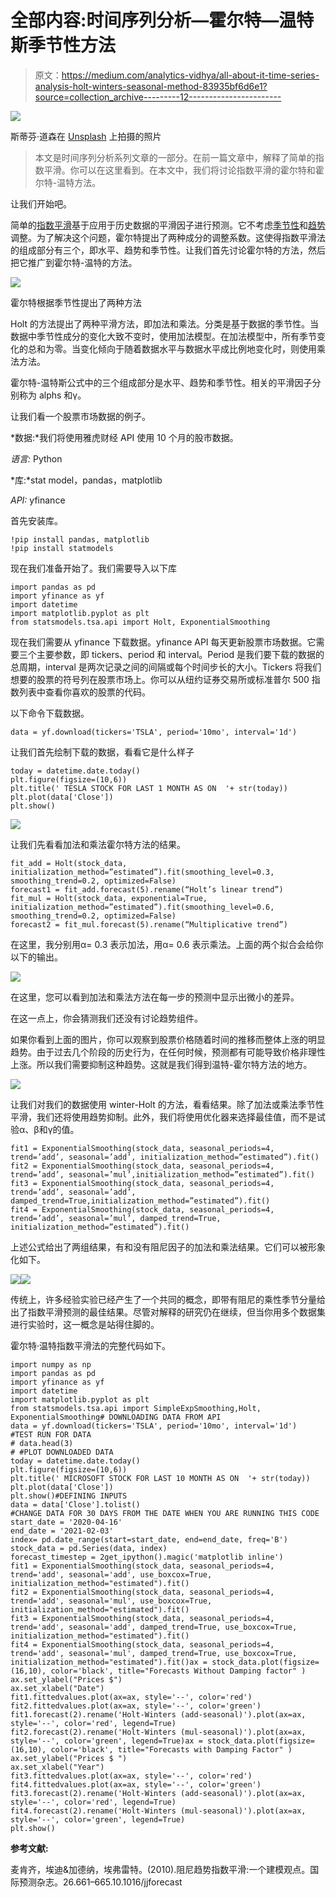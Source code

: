 # 全部内容:时间序列分析—霍尔特—温特斯季节性方法

> 原文：<https://medium.com/analytics-vidhya/all-about-it-time-series-analysis-holt-winters-seasonal-method-83935bf6d6e1?source=collection_archive---------12----------------------->

![](img/98f64fd4a02bfe9bcef78c0a8bed127e.png)

斯蒂芬·道森在 [Unsplash](https://unsplash.com/s/photos/time-series-analysis?utm_source=unsplash&utm_medium=referral&utm_content=creditCopyText) 上拍摄的照片

> 本文是时间序列分析系列文章的一部分。在前一篇文章中，解释了简单的指数平滑。你可以在这里看到。在本文中，我们将讨论指数平滑的霍尔特和霍尔特-温特方法。

让我们开始吧。

简单的[指数平滑](https://sreeramkashyap.medium.com/all-about-it-time-aeries-analysis-exponential-smoothing-example-e62057768bc1)基于应用于历史数据的平滑因子进行预测。它不考虑[季节性](https://sreeramkashyap.medium.com/all-you-need-time-series-analysis-introduction-d30e3b4138d1)和[趋势](https://sreeramkashyap.medium.com/all-you-need-time-series-analysis-introduction-d30e3b4138d1)调整。为了解决这个问题，霍尔特提出了两种成分的调整系数。这使得指数平滑法的组成部分有三个，即水平、趋势和季节性。让我们首先讨论霍尔特的方法，然后把它推广到霍尔特-温特的方法。

![](img/bdd8c2ca1d71cf759d7aff66e38c37cd.png)

霍尔特根据季节性提出了两种方法

Holt 的方法提出了两种平滑方法，即加法和乘法。分类是基于数据的季节性。当数据中季节性成分的变化大致不变时，使用加法模型。在加法模型中，所有季节变化的总和为零。当变化倾向于随着数据水平与数据水平成比例地变化时，则使用乘法方法。

霍尔特-温特斯公式中的三个组成部分是水平、趋势和季节性。相关的平滑因子分别称为 alphs 和γ。

让我们看一个股票市场数据的例子。

*数据:*我们将使用雅虎财经 API 使用 10 个月的股市数据。

*语言:* Python

*库:*stat model，pandas，matplotlib

*API:* yfinance

首先安装库。

```
!pip install pandas, matplotlib
!pip install statmodels
```

现在我们准备开始了。我们需要导入以下库

```
import pandas as pd
import yfinance as yf
import datetime
import matplotlib.pyplot as plt
from statsmodels.tsa.api import Holt, ExponentialSmoothing
```

现在我们需要从 yfinance 下载数据。yfinance API 每天更新股票市场数据。它需要三个主要参数，即 tickers、period 和 interval。Period 是我们要下载的数据的总周期，interval 是两次记录之间的间隔或每个时间步长的大小。Tickers 将我们想要的股票的符号列在股票市场上。你可以从纽约证券交易所或标准普尔 500 指数列表中查看你喜欢的股票的代码。

以下命令下载数据。

```
data = yf.download(tickers='TSLA', period='10mo', interval='1d')
```

让我们首先绘制下载的数据，看看它是什么样子

```
today = datetime.date.today()
plt.figure(figsize=(10,6))
plt.title(' TESLA STOCK FOR LAST 1 MONTH AS ON  '+ str(today))
plt.plot(data['Close'])
plt.show()
```

![](img/2ee92dc7b61421bc54eb9b9a0f9eaffa.png)

让我们先看看加法和乘法霍尔特方法的结果。

```
fit_add = Holt(stock_data, initialization_method=”estimated”).fit(smoothing_level=0.3, smoothing_trend=0.2, optimized=False)
forecast1 = fit_add.forecast(5).rename(“Holt’s linear trend”)
fit_mul = Holt(stock_data, exponential=True, initialization_method=”estimated”).fit(smoothing_level=0.6, smoothing_trend=0.2, optimized=False)
forecast2 = fit_mul.forecast(5).rename(“Multiplicative trend”)
```

在这里，我分别用α= 0.3 表示加法，用α= 0.6 表示乘法。上面的两个拟合会给你以下的输出。

![](img/26a13a94dfe5e2062f4c60585a4a7c48.png)

在这里，您可以看到加法和乘法方法在每一步的预测中显示出微小的差异。

在这一点上，你会猜测我们还没有讨论趋势组件。

如果你看到上面的图片，你可以观察到股票价格随着时间的推移而整体上涨的明显趋势。由于过去几个阶段的历史行为，在任何时候，预测都有可能导致价格非理性上涨。所以我们需要抑制这种趋势。这就是我们得到温特-霍尔特方法的地方。

![](img/75d2cdf2c66478fc6b73ce08870690c9.png)

让我们对我们的数据使用 winter-Holt 的方法，看看结果。除了加法或乘法季节性平滑，我们还将使用趋势抑制。此外，我们将使用优化器来选择最佳值，而不是试验α、β和γ的值。

```
fit1 = ExponentialSmoothing(stock_data, seasonal_periods=4, trend=’add’, seasonal=’add’, initialization_method=”estimated”).fit()
fit2 = ExponentialSmoothing(stock_data, seasonal_periods=4, trend=’add’, seasonal=’mul’,initialization_method=”estimated”).fit()
fit3 = ExponentialSmoothing(stock_data, seasonal_periods=4, trend=’add’, seasonal=’add’, damped_trend=True,initialization_method=”estimated”).fit()
fit4 = ExponentialSmoothing(stock_data, seasonal_periods=4, trend=’add’, seasonal=’mul’, damped_trend=True, initialization_method=”estimated”).fit()
```

上述公式给出了两组结果，有和没有阻尼因子的加法和乘法结果。它们可以被形象化如下。

![](img/5009912757be07f92d52385feebdd934.png)![](img/63b64124e14d3583e9fa6f1bc24a807d.png)

传统上，许多经验实验已经产生了一个共同的概念，即带有阻尼的乘性季节分量给出了指数平滑预测的最佳结果。尽管对解释的研究仍在继续，但当你用多个数据集进行实验时，这一概念是站得住脚的。

霍尔特·温特指数平滑法的完整代码如下。

```
import numpy as np
import pandas as pd
import yfinance as yf
import datetime 
import matplotlib.pyplot as plt
from statsmodels.tsa.api import SimpleExpSmoothing,Holt, ExponentialSmoothing# DOWNLOADING DATA FROM API
data = yf.download(tickers='TSLA', period='10mo', interval='1d')
#TEST RUN FOR DATA
# data.head(3)
# #PLOT DOWNLOADED DATA
today = datetime.date.today()
plt.figure(figsize=(10,6))
plt.title(' MICROSOFT STOCK FOR LAST 10 MONTH AS ON  '+ str(today))
plt.plot(data['Close'])
plt.show()#DEFINING INPUTS
data = data['Close'].tolist()
#CHANGE DATA FOR 30 DAYS FROM THE DATE WHEN YOU ARE RUNNING THIS CODE
start_date = '2020-04-16'
end_date = '2021-02-03'
index= pd.date_range(start=start_date, end=end_date, freq='B')
stock_data = pd.Series(data, index)
forecast_timestep = 2get_ipython().magic('matplotlib inline')
fit1 = ExponentialSmoothing(stock_data, seasonal_periods=4, trend='add', seasonal='add', use_boxcox=True, initialization_method="estimated").fit()
fit2 = ExponentialSmoothing(stock_data, seasonal_periods=4, trend='add', seasonal='mul', use_boxcox=True, initialization_method="estimated").fit()
fit3 = ExponentialSmoothing(stock_data, seasonal_periods=4, trend='add', seasonal='add', damped_trend=True, use_boxcox=True, initialization_method="estimated").fit()
fit4 = ExponentialSmoothing(stock_data, seasonal_periods=4, trend='add', seasonal='mul', damped_trend=True, use_boxcox=True, initialization_method="estimated").fit()ax = stock_data.plot(figsize=(16,10), color='black', title="Forecasts Without Damping factor" )
ax.set_ylabel("Prices $")
ax.set_xlabel("Date")
fit1.fittedvalues.plot(ax=ax, style='--', color='red')
fit2.fittedvalues.plot(ax=ax, style='--', color='green')
fit1.forecast(2).rename('Holt-Winters (add-seasonal)').plot(ax=ax, style='--', color='red', legend=True)
fit2.forecast(2).rename('Holt-Winters (mul-seasonal)').plot(ax=ax, style='--', color='green', legend=True)ax = stock_data.plot(figsize=(16,10), color='black', title="Forecasts with Damping Factor" )
ax.set_ylabel("Prices $ ")
ax.set_xlabel("Year")
fit3.fittedvalues.plot(ax=ax, style='--', color='red')
fit4.fittedvalues.plot(ax=ax, style='--', color='green')
fit3.forecast(2).rename('Holt-Winters (add-seasonal)').plot(ax=ax, style='--', color='red', legend=True)
fit4.forecast(2).rename('Holt-Winters (mul-seasonal)').plot(ax=ax, style='--', color='green', legend=True)
plt.show()
```

**参考文献:**

麦肯齐，埃迪&加德纳，埃弗雷特。(2010).阻尼趋势指数平滑:一个建模观点。国际预测杂志。26.661–665.10.1016/jjforecast